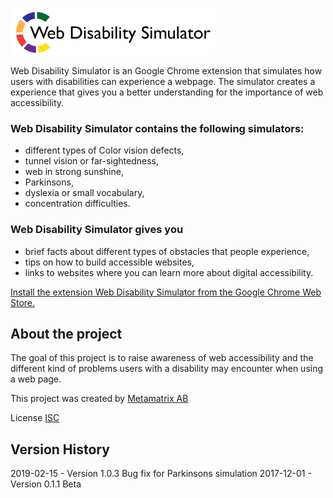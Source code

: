 ![Alt text](src/UI/img/logo_disability_simulator.png?raw=true "Web Disability Simulator")

Web Disability Simulator is an Google Chrome extension that simulates how users with disabilities can experience a webpage. The simulator creates a experience that gives you a better understanding for the importance of web accessibility.

### Web Disability Simulator contains the following simulators:
*	different types of Color vision defects,
*	tunnel vision or far-sightedness,
*	web in strong sunshine,
*	Parkinsons,
*	dyslexia or small vocabulary,
*	concentration difficulties.

### Web Disability Simulator gives you
*	brief facts about different types of obstacles that people experience,
*	tips on how to build accessible websites,
*	links to websites where you can learn more about digital accessibility.

[Install the extension Web Disability Simulator from the Google Chrome Web Store.](https://chrome.google.com/webstore/detail/web-disability-simulator/olioanlbgbpmdlgjnnampnnlohigkjla/) 

## About the project

The goal of this project is to raise awareness of web accessibility and the different kind of problems users with a disability may encounter when using a web page.

This project was created by [Metamatrix AB](https://www.metamatrix.se/)

License [ISC](http://opensource.org/licenses/ISC)

## Version History

2019-02-15 - Version 1.0.3 Bug fix for Parkinsons simulation
2017-12-01 - Version 0.1.1 Beta
